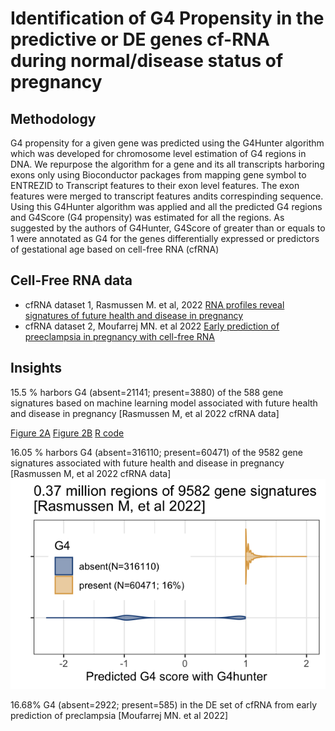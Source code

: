 # Identification of G4 Propensity in the predictive or DE genes cf-RNA during normal/disease status of pregnancy

## Methodology
G4 propensity for a given gene was predicted using the G4Hunter algorithm which was developed for chromosome level estimation of G4 regions in DNA. We repurpose the algorithm for a gene and its all transcripts harboring exons only using Bioconductor packages from mapping gene symbol to ENTREZID to Transcript features to their exon level features. The exon features were merged to transcript features andits correspinding sequence. Using this G4Hunter algorithm was applied and all the predicted G4 regions and G4Score (G4 propensity) was estimated for all the regions. As suggested by the authors of G4Hunter, G4Score of greater than or equals to 1 were annotated as G4 for the genes differentially expressed or predictors of gestational age based on cell-free RNA (cfRNA)
   
## Cell-Free RNA data
- cfRNA dataset 1, Rasmussen M. et al, 2022 [RNA profiles reveal signatures of future health and disease in pregnancy](https://www.nature.com/articles/s41586-021-04249-w)
- cfRNA dataset 2, Moufarrej MN. et al 2022 [Early prediction of preeclampsia in pregnancy with cell-free RNA](https://www.nature.com/articles/s41586-022-04410-z) 

## Insights
15.5 % harbors G4 (absent=21141; present=3880) of the 588 gene
signatures based on machine learning model  associated with future
health and disease in pregnancy [Rasmussen M, et al 2022 cfRNA data]

[Figure 2A](fig/2A-g4-propensity-scores-within-trans-cfRNA-preterm-preclamp.png)
[Figure 2B](fig/2B-g4-propensity-and-G4-counts-per-trans-cfRNA-preterm-preclamp.png)
[R code](./g4hunter-map-ga-preeclamsia-cfrna.R)

16.05 % harbors G4 (absent=316110; present=60471) of the 
9582 gene signatures associated with future health and disease in pregnancy [Rasmussen M, et al 2022 cfRNA data]
![Figure 3](fig/3A-ga-24h-adult-fetal-violin-G4score-G4hunter-RM2022.png)


16.68% G4 (absent=2922; present=585) in the DE set of cfRNA from early prediction of preclampsia [Moufarrej MN. et al 2022]
 


